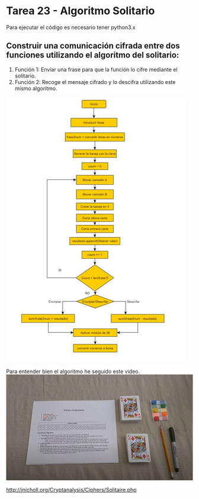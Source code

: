 # Tarea 23 - Algoritmo Solitario

Para ejecutar el código es necesario tener python3.x

## Construir una comunicación cifrada entre dos funciones utilizando el algoritmo del solitario:
1. Función 1: Enviar una frase para que la función lo cifre mediante el solitario. 
2. Función 2: Recoge el mensaje cifrado y lo descifra utilizando este mismo algoritmo.

![imagen_diagrama_flujo](solitario_diagrama.jpg)


Para entender bien el algoritmo he seguido este video.
[![Watch the video](solitario.jpg)](https://www.youtube.com/watch?v=uxzLm79aSzw)

http://jnicholl.org/Cryptanalysis/Ciphers/Solitaire.php

